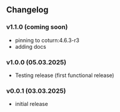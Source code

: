 ## Changelog

### v1.1.0 (coming soon)
* pinning to coturn:4.6.3-r3
* adding docs

### v1.0.0 (05.03.2025)
* Testing release (first functional release)

### v0.0.1 (03.03.2025)
* initial release